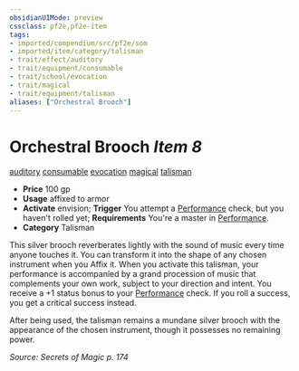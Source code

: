 ```yaml
---
obsidianUIMode: preview
cssclass: pf2e,pf2e-item
tags:
- imported/compendium/src/pf2e/som
- imported/item/category/talisman
- trait/effect/auditory
- trait/equipment/consumable
- trait/school/evocation
- trait/magical
- trait/equipment/talisman
aliases: ["Orchestral Brooch"]
---
```

# Orchestral Brooch *Item 8*  
[auditory](auditory.md)  [consumable](consumable.md)  [evocation](evocation.md)  [magical](magical.md)  [talisman](talisman.md)  

- **Price** 100 gp
- **Usage** affixed to armor
- **Activate** envision; **Trigger** You attempt a [Performance](../../skills.md#Performance) check, but you haven't rolled yet; **Requirements** You're a master in [Performance](../../skills.md#Performance).
- **Category** Talisman

This silver brooch reverberates lightly with the sound of music every time anyone touches it. You can transform it into the shape of any chosen instrument when you Affix it. When you activate this talisman, your performance is accompanied by a grand procession of music that complements your own work, subject to your direction and intent. You receive a +1 status bonus to your [Performance](../../skills.md#Performance) check. If you roll a success, you get a critical success instead.

After being used, the talisman remains a mundane silver brooch with the appearance of the chosen instrument, though it possesses no remaining power.

*Source: Secrets of Magic p. 174*
